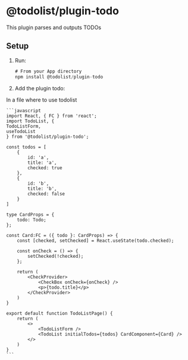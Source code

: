 # @todolist/plugin-todo

This plugin parses and outputs TODOs

## Setup

1.  Run:

    ```javascript
    # From your App directory
    npm install @todolist/plugin-todo
    ```

2.  Add the plugin todo:

In a file where to use todolist

    ```javascript
    import React, { FC } from 'react';
    import TodoList, {
    TodoListForm,
    useTodoList
    } from '@todolist/plugin-todo';

    const todos = [
        {
            id: 'a',
            title: 'a',
            checked: true
        },
        {
            id: 'b',
            title: 'b',
            checked: false
        }
    ]

    type CardProps = {
        todo: Todo;
    };

    const Card:FC = ({ todo }: CardProps) => {
        const [checked, setChecked] = React.useState(todo.checked);

        const onCheck = () => {
            setChecked(!checked);
        };

        return (
            <CheckProvider>
                <CheckBox onCheck={onCheck} />
                <p>{todo.title}</p>
            </CheckProvider>
        )
    }

    export default function TodoListPage() {
        return (
            <>
                <TodoListForm />
                <TodoList initialTodos={todos} CardComponent={Card} />
            </>
        )
    }
    ```
